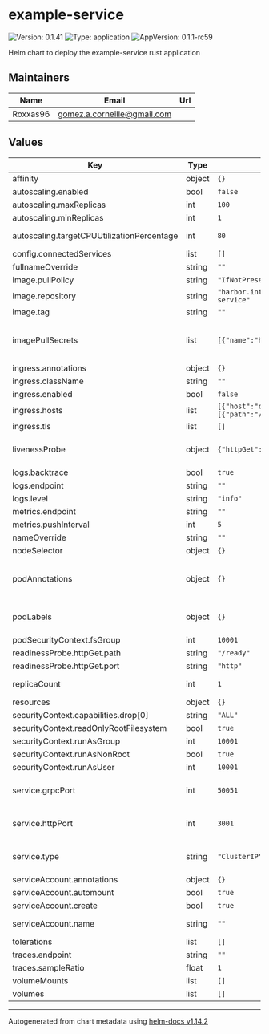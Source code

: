 # example-service

![Version: 0.1.41](https://img.shields.io/badge/Version-0.1.41-informational?style=flat-square) ![Type: application](https://img.shields.io/badge/Type-application-informational?style=flat-square) ![AppVersion: 0.1.1-rc59](https://img.shields.io/badge/AppVersion-0.1.1--rc59-informational?style=flat-square)

Helm chart to deploy the example-service rust application

## Maintainers

| Name | Email | Url |
| ---- | ------ | --- |
| Roxxas96 | <gomez.a.corneille@gmail.com> |  |

## Values

| Key | Type | Default | Description |
|-----|------|---------|-------------|
| affinity | object | `{}` |  |
| autoscaling.enabled | bool | `false` | Enable/Disable Autoscaling |
| autoscaling.maxReplicas | int | `100` | Maximum number of replicas to maintain. |
| autoscaling.minReplicas | int | `1` | Minimum number of replicas to maintain. |
| autoscaling.targetCPUUtilizationPercentage | int | `80` | Target CPU utilization percentage to scale pods. This is a value between 0 and 100. |
| config.connectedServices | list | `[]` | Urls to connected services via gRPC |
| fullnameOverride | string | `""` |  |
| image.pullPolicy | string | `"IfNotPresent"` | This sets the pull policy for images. |
| image.repository | string | `"harbor.internal.roxxas96.net/example-app/example-service"` |  |
| image.tag | string | `""` | Overrides the image tag whose default is the chart appVersion. |
| imagePullSecrets | list | `[{"name":"harbor-credentials"}]` | This is for the secrets for pulling an image from a private repository more information can be found here: https://kubernetes.io/docs/tasks/configure-pod-container/pull-image-private-registry/ |
| ingress.annotations | object | `{}` | Annotations that will be added to the ingress resource |
| ingress.className | string | `""` | Used to select the ingress controller that will manage the ingress |
| ingress.enabled | bool | `false` | Enable/Disable Ingress |
| ingress.hosts | list | `[{"host":"chart-example.local","paths":[{"path":"/","pathType":"ImplementationSpecific"}]}]` | Hosts that will be served by the ingress |
| ingress.tls | list | `[]` | TLS configuration for the ingress |
| livenessProbe | object | `{"httpGet":{"path":"/health","port":"http"}}` | This is to set up the liveness and readiness probes more information can be found here: https://kubernetes.io/docs/tasks/configure-pod-container/configure-liveness-readiness-startup-probes/ |
| logs.backtrace | bool | `true` | Decide whether backtrace is displayed when failing |
| logs.endpoint | string | `""` | Endpoint that logs are sent to |
| logs.level | string | `"info"` | Log level of the application |
| metrics.endpoint | string | `""` | Endpoint that metrics are sent to |
| metrics.pushInterval | int | `5` | Interval at which metrics are pushed to the endpoint (in seconds) |
| nameOverride | string | `""` | This is to override the chart name. |
| nodeSelector | object | `{}` |  |
| podAnnotations | object | `{}` | This is for setting Kubernetes Annotations to a Pod. For more information checkout: https://kubernetes.io/docs/concepts/overview/working-with-objects/annotations/ |
| podLabels | object | `{}` | This is for setting Kubernetes Labels to a Pod. For more information checkout: https://kubernetes.io/docs/concepts/overview/working-with-objects/labels/ |
| podSecurityContext.fsGroup | int | `10001` |  |
| readinessProbe.httpGet.path | string | `"/ready"` |  |
| readinessProbe.httpGet.port | string | `"http"` |  |
| replicaCount | int | `1` | This will set the replicaset count more information can be found here: https://kubernetes.io/docs/concepts/workloads/controllers/replicaset/ |
| resources | object | `{}` |  |
| securityContext.capabilities.drop[0] | string | `"ALL"` |  |
| securityContext.readOnlyRootFilesystem | bool | `true` |  |
| securityContext.runAsGroup | int | `10001` |  |
| securityContext.runAsNonRoot | bool | `true` |  |
| securityContext.runAsUser | int | `10001` |  |
| service.grpcPort | int | `50051` | This sets the grpc ports more information can be found here: https://kubernetes.io/docs/concepts/services-networking/service/#field-spec-ports |
| service.httpPort | int | `3001` | This sets the http ports more information can be found here: https://kubernetes.io/docs/concepts/services-networking/service/#field-spec-ports |
| service.type | string | `"ClusterIP"` | This sets the service type more information can be found here: https://kubernetes.io/docs/concepts/services-networking/service/#publishing-services-service-types |
| serviceAccount.annotations | object | `{}` | Annotations to add to the service account |
| serviceAccount.automount | bool | `true` | Automatically mount a ServiceAccount's API credentials? |
| serviceAccount.create | bool | `true` | Specifies whether a service account should be created |
| serviceAccount.name | string | `""` | The name of the service account to use. If not set and create is true, a name is generated using the fullname template |
| tolerations | list | `[]` |  |
| traces.endpoint | string | `""` | Endpoint that traces are sent to |
| traces.sampleRatio | float | `1` | Ratio of sampled traces (0.0 - 1.0) |
| volumeMounts | list | `[]` | Additional volumeMounts on the output Deployment definition. |
| volumes | list | `[]` | Additional volumes on the output Deployment definition. |

----------------------------------------------
Autogenerated from chart metadata using [helm-docs v1.14.2](https://github.com/norwoodj/helm-docs/releases/v1.14.2)

